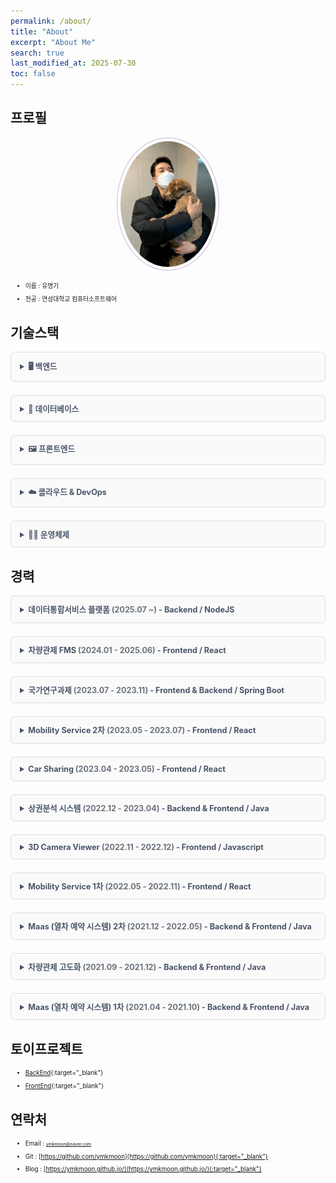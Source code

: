 ```yaml
---
permalink: /about/
title: "About"
excerpt: "About Me"
search: true
last_modified_at: 2025-07-30
toc: false
--- 
```

<style>
  details {
    margin-bottom: 1.5em;
    border: 1px solid #ddd;
    border-radius: 6px;
    padding: 0.8em 1em;
    background: #fafafa;
  }
  details summary {
    cursor: pointer;
    font-weight: bold;
    font-size: 0.9em;
    position: relative;
    /* padding-left: 1.6em; */
    user-select: none;
    color: #4A5568;
  }

  table {
    width: 100%;
    border-collapse: collapse;
    margin-top: 0.6em;
  }
  th, td {
    border: 1px solid #ddd;
    padding: 8px 12px;
    vertical-align: top;
  }
  th {
    background-color: #f0f0f0;
    font-weight: 600;
    text-align: left;
  }
  td code {
    background-color: #eaeaea;
    padding: 2px 6px;
    border-radius: 3px;
    font-size: 0.9em;
    font-family: Consolas, monospace;
  }

  li {
    font-size: 0.7em;
    line-height: 1.6;
    margin-bottom: 0.5em;
  }

  li strong {
    font-size: 0.8em;
    color: #222;
  }

  li span {
    font-size: 0.7em;
  }
</style>



## 프로필
<center><img src="/assets/image/author/profile_with_dog.jpg" width="30%" height="30%" style="
border: 1px solid #cab6de;
border-radius: 50%;
padding: 5px;
-moz-border-radius: 50%;
-khtml-border-radius: 50%;
-webkit-border-radius: 50%;
"></center>


* 이름 : 유명기
* 전공 : 연성대학교 컴퓨터소프트웨어

## 기술스택

<details>
<summary>🖥️ <strong>백엔드</strong></summary>
<ul>
  <li><strong>Java</strong><br><span>JPA와 MyBatis를 활용한 RESTful API 개발 경험</span></li>
  <li><strong>Node.js</strong><br><span>Express 기반의 서버 구축 및 GraphQL API 개발</span></li>
</ul>
</details>

<details>
<summary>🧱 <strong>데이터베이스</strong></summary>
<ul>
  <li><strong>PostgreSQL</strong>, <strong>MySQL</strong><br><span>복잡한 쿼리 작성 및 성능 튜닝 경험 보유</span></li>
</ul>
</details>

<details>
<summary>🖼️ <strong>프론트엔드</strong></summary>
<ul>
  <li><strong>React</strong><br><span>상태 관리 및 컴포넌트 기반 UI 개발</span></li>
</ul>
</details>

<details>
<summary>☁️ <strong>클라우드 & DevOps</strong></summary>
<ul>
  <li><strong>AWS</strong><br><span>EC2, S3, CodeDeploy를 활용한 인프라 구성 및 자동 배포</span></li>
  <li><strong>Docker</strong><br><span>개발 환경 컨테이너화 및 배포 자동화 경험</span></li>
  <li><strong>Jenkins</strong><br><span>CI/CD 파이프라인 구축 및 운영</span></li>
  <li><strong>Nginx</strong><br><span>정적 파일 서빙 및 리버스 프록시 설정 경험</span></li>
</ul>
</details>

<details>
<summary>🧑‍💻 <strong>운영체제</strong></summary>
<ul>
  <li><strong>Linux</strong><br><span>CentOS, Rocky Linux, Ubuntu 환경에서의 서버 운영 및 쉘 스크립트 작성 경험</span></li>
</ul>
</details>


## 경력

<details>
<summary><strong>데이터통합서비스 플랫폼</strong> <span style="color:#6a737d;">(2025.07 ~)</span> - Backend / NodeJS</summary>

<table>
  <thead>
    <tr><th>구분</th><th>내용</th></tr>
  </thead>
  <tbody>
    <tr><td>📅 프로젝트 설명</td><td>각 업무에 대한 결과 입력 및 업무 싸이클을 통한 자동 생성</td></tr>
    <tr><td>🎯 담당분야</td><td>Backend, 인프라 관리, DB 구성</td></tr>
    <tr><td>🛠️ 사용기술</td><td><code>NodeJS</code>, <code>GraphQL</code>, <code>Docker</code>, <code>Nginx</code></td></tr>
    <tr><td>📝 업무내용</td><td>CRUD API 개발, 스케줄러 개발, 초기스크립트 정리, 도커를 이용한 이미지 생성과 컨테이너 실행</td></tr>
  </tbody>
</table>

</details>

<details>
<summary><strong>차량관제 FMS</strong> <span style="color:#6a737d;">(2024.01 - 2025.06)</span> - Frontend / React</summary>

<table>
  <thead>
    <tr><th>구분</th><th>내용</th></tr>
  </thead>
  <tbody>
    <tr><td>📅 프로젝트 설명</td><td>차량 단말(IoT) 데이터를 이용해 차량 관제와 관리를 제공하는 서비스</td></tr>
    <tr><td>🎯 담당분야</td><td>Frontend, 담당 AWS 인프라 관리</td></tr>
    <tr><td>🛠️ 사용기술</td><td><code>React</code>, <code>Nginx</code>, AWS (S3, Codedeploy, EC2)</td></tr>
    <tr><td>📝 업무내용</td><td>고객용 APP, 관리자용 WEB 신규 개발 및 Github Action과 AWS를 이용한 CICD 구축</td></tr>
  </tbody>
</table>

</details>

<details>
<summary><strong>국가연구과제</strong> <span style="color:#6a737d;">(2023.07 - 2023.11)</span> - Frontend & Backend / Spring Boot</summary>

<table>
  <thead>
    <tr><th>구분</th><th>내용</th></tr>
  </thead>
  <tbody>
    <tr><td>📅 프로젝트 설명</td><td>실내 측위 데이터를 이용해 원하는 위치의 예상 값을 계산(보간 처리)하여 제공하는 서비스</td></tr>
    <tr><td>🎯 담당분야</td><td>Frontend, Backend</td></tr>
    <tr><td>🛠️ 사용기술</td><td><code>Spring Boot</code>, <code>Java</code>, <code>React</code>, <code>Typescript</code>, <code>MongoDB</code>, <code>JPA</code>, <code>Querydsl</code></td></tr>
    <tr><td>📝 업무내용</td><td>실내 측위 데이터 시각화 및 정제, 좌표계 변환과 IDW 보간법을 이용한 데이터 제공</td></tr>
  </tbody>
</table>

</details>

<details>
<summary><strong>Mobility Service 2차</strong> <span style="color:#6a737d;">(2023.05 - 2023.07)</span> - Frontend / React</summary>

<table>
  <thead>
    <tr><th>구분</th><th>내용</th></tr>
  </thead>
  <tbody>
    <tr><td>📅 프로젝트 설명</td><td>렌터카 APP의 관리와 운영을 제공하는 관리자 웹 서비스</td></tr>
    <tr><td>🎯 담당분야</td><td>Frontend</td></tr>
    <tr><td>🛠️ 사용기술</td><td><code>React</code>, <code>Typescript</code>, <code>Apollo</code>, <code>GraphQL</code>, <code>Kakao Map</code></td></tr>
    <tr><td>📝 업무내용</td><td>고객의 추가 요구사항에 대해 수정 및 추가 개발(단말기관련)</td></tr>
  </tbody>
</table>

</details>

<details>
<summary><strong>Car Sharing</strong> <span style="color:#6a737d;">(2023.04 - 2023.05)</span> - Frontend / React</summary>

<table>
  <thead>
    <tr><th>구분</th><th>내용</th></tr>
  </thead>
  <tbody>
    <tr><td>📅 프로젝트 설명</td><td>내부 인력을 위한 렌터카 예약 서비스</td></tr>
    <tr><td>🎯 담당분야</td><td>Frontend</td></tr>
    <tr><td>🛠️ 사용기술</td><td><code>React</code>, <code>Typescript</code>, <code>GraphQL</code>, <code>Naver Map</code></td></tr>
    <tr><td>📝 업무내용</td><td>로그인, 회원가입, 차량 예약, 예약 히스토리, 마이페이지 등 개발</td></tr>
  </tbody>
</table>

</details>

<details>
<summary><strong>상권분석 시스템</strong> <span style="color:#6a737d;">(2022.12 - 2023.04)</span> - Backend & Frontend / Java</summary>

<table>
  <thead>
    <tr><th>구분</th><th>내용</th></tr>
  </thead>
  <tbody>
    <tr><td>🎯 담당분야</td><td>Backend, Frontend</td></tr>
    <tr><td>🛠️ 사용기술</td><td><code>Java</code>, 전자정부 프레임워크, <code>jQuery</code>, <code>Javascript</code></td></tr>
    <tr><td>📝 업무내용</td><td>기존 환경 분석하여 로컬 환경 빌드 및 실행과 운영 환경 배포까지의 흐름 문서화</td></tr>
  </tbody>
</table>

</details>

<details>
<summary><strong>3D Camera Viewer</strong> <span style="color:#6a737d;">(2022.11 - 2022.12)</span> - Frontend / Javascript</summary>

<table>
  <thead>
    <tr><th>구분</th><th>내용</th></tr>
  </thead>
  <tbody>
    <tr><td>📅 프로젝트 설명</td><td>실내 이미지를 이용한 파노라마 뷰 제공 및 이미지 거리·너비 계산 서비스</td></tr>
    <tr><td>🎯 담당분야</td><td>Frontend</td></tr>
    <tr><td>🛠️ 사용기술</td><td><code>pannellum</code>, <code>Javascript</code>, HTML5-Canvas</td></tr>
    <tr><td>📝 업무내용</td><td>실내 이미지 시각화 및 이미지 내 거리 측정 웹 페이지 개발</td></tr>
  </tbody>
</table>

</details>

<details>
<summary><strong>Mobility Service 1차</strong> <span style="color:#6a737d;">(2022.05 - 2022.11)</span> - Frontend / React</summary>

<table>
  <thead>
    <tr><th>구분</th><th>내용</th></tr>
  </thead>
  <tbody>
    <tr><td>📅 프로젝트 설명</td><td>렌터카 APP의 관리와 운영을 제공하는 관리자 웹 서비스</td></tr>
    <tr><td>🎯 담당분야</td><td>Frontend</td></tr>
    <tr><td>🛠️ 사용기술</td><td><code>React</code>, <code>Typescript</code>, <code>Apollo</code>, <code>GraphQL</code>, <code>Kakao Map</code></td></tr>
    <tr><td>📝 업무내용</td><td>렌터카 스케줄표 생성과 차량 예약 및 배차 화면 개발</td></tr>
  </tbody>
</table>

</details>

<details>
<summary><strong>Maas (열차 예약 시스템) 2차</strong> <span style="color:#6a737d;">(2021.12 - 2022.05)</span> - Backend & Frontend / Java</summary>

<table>
  <thead>
    <tr><th>구분</th><th>내용</th></tr>
  </thead>
  <tbody>
    <tr><td>📅 프로젝트 설명</td><td>일본 내 열차 예약 서비스</td></tr>
    <tr><td>🎯 담당분야</td><td>Backend, Frontend</td></tr>
    <tr><td>🛠️ 사용기술</td><td><code>Java</code>, <code>JSP</code>, <code>Spring Boot</code>, AWS Cognito</td></tr>
    <tr><td>📝 업무내용</td><td>AWS Cognito 기반 유저 관리, 특급 열차 티켓 변경 및 환불 개발</td></tr>
  </tbody>
</table>

</details>

<details>
<summary><strong>차량관제 고도화</strong> <span style="color:#6a737d;">(2021.09 - 2021.12)</span> - Backend & Frontend / Java</summary>

<table>
  <thead>
    <tr><th>구분</th><th>내용</th></tr>
  </thead>
  <tbody>
    <tr><td>🎯 담당분야</td><td>Backend, Frontend</td></tr>
    <tr><td>🛠️ 사용기술</td><td><code>Java</code>, <code>JSP</code>, Spring Framework, Geosoft Map, Olleh Map, Javascript</td></tr>
    <tr><td>📝 업무내용</td><td>차량 관제 시스템 고도화(지도 변경), 데이터 시각화 및 지도 기반 Polyline, Polygon 기능 추가</td></tr>
  </tbody>
</table>

</details>

<details>
<summary><strong>Maas (열차 예약 시스템) 1차</strong> <span style="color:#6a737d;">(2021.04 - 2021.10)</span> - Backend & Frontend / Java</summary>

<table>
  <thead>
    <tr><th>구분</th><th>내용</th></tr>
  </thead>
  <tbody>
    <tr><td>📅 프로젝트 설명</td><td>일본 내 열차 예약 서비스</td></tr>
    <tr><td>🎯 담당분야</td><td>Backend, Frontend</td></tr>
    <tr><td>🛠️ 사용기술</td><td><code>Java</code>, <code>JSP</code>, <code>Spring Boot</code>, AWS Cognito, Javascript</td></tr>
    <tr><td>📝 업무내용</td><td>AWS Cognito 기반 유저 관리, 열차 티켓 예약, 구매, 마이페이지 개발</td></tr>
  </tbody>
</table>

</details>





## 토이프로젝트
 * [BackEnd](https://github.com/ymkmoon/toyseven){:target="_blank"}
 * [FrontEnd](https://github.com/ymkmoon/toyseven-react){:target="_blank"}

## 연락처
 * Email : [ymkmoon@naver.com](mailto:ymkmoon@naver.com)
 * Git : [https://github.com/ymkmoon](https://github.com/ymkmoon){:target="_blank"}
 * Blog : [https://ymkmoon.github.io/](https://ymkmoon.github.io/){:target="_blank"}
